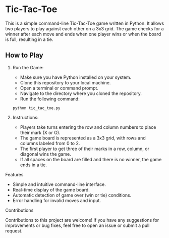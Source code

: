 # Tic-Tac-Toe

This is a simple command-line Tic-Tac-Toe game written in Python. It allows two players to play against each other on a 3x3 grid. The game checks for a winner after each move and ends when one player wins or when the board is full, resulting in a tie.

## How to Play

1. Run the Game: 
   - Make sure you have Python installed on your system.
   - Clone this repository to your local machine.
   - Open a terminal or command prompt.
   - Navigate to the directory where you cloned the repository.
   - Run the following command:

    ```
    python tic_tac_toe.py
    ```

2. Instructions:
   - Players take turns entering the row and column numbers to place their mark (X or O).
   - The game board is represented as a 3x3 grid, with rows and columns labeled from 0 to 2.
   - The first player to get three of their marks in a row, column, or diagonal wins the game.
   - If all spaces on the board are filled and there is no winner, the game ends in a tie.

Features

- Simple and intuitive command-line interface.
- Real-time display of the game board.
- Automatic detection of game over (win or tie) conditions.
- Error handling for invalid moves and input.

Contributions

Contributions to this project are welcome! If you have any suggestions for improvements or bug fixes, feel free to open an issue or submit a pull request.
